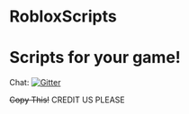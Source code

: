 # RobloxScripts
# Scripts for your game!

Chat: [![Gitter](https://badges.gitter.im/hernikgit/RobloxScripts.svg)](https://gitter.im/hernikgit/RobloxScripts?utm_source=badge&utm_medium=badge&utm_campaign=pr-badge)

~~Copy This!~~ CREDIT US PLEASE
